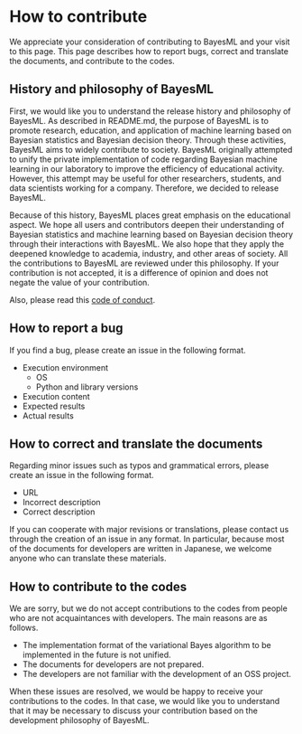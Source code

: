 <!--
Document Author
Yuta Nakahara <yuta.nakahara@aoni.waseda.jp>
Shota Saito <shota.s@gunma-u.ac.jp>
-->
# How to contribute

We appreciate your consideration of contributing to BayesML and your visit to this page.
This page describes how to report bugs, correct and translate the documents, and contribute to the codes.

## History and philosophy of BayesML

First, we would like you to understand the release history and philosophy of BayesML. As described in README.md, the purpose of BayesML is to promote research, education, and application of machine learning based on Bayesian statistics and Bayesian decision theory. Through these activities, BayesML aims to widely contribute to society. BayesML originally attempted to unify the private implementation of code regarding Bayesian machine learning in our laboratory to improve the efficiency of educational activity. However, this attempt may be useful for other researchers, students, and data scientists working for a company. Therefore, we decided to release BayesML.

Because of this history, BayesML places great emphasis on the educational aspect. We hope all users and contributors deepen their understanding of Bayesian statistics and machine learning based on Bayesian decision theory through their interactions with BayesML. We also hope that they apply the deepened knowledge to academia, industry, and other areas of society. All the contributions to BayesML are reviewed under this philosophy. If your contribution is not accepted, it is a difference of opinion and does not negate the value of your contribution.

Also, please read this [code of conduct](./CODE_OF_CONDUCT.md).

## How to report a bug

If you find a bug, please create an issue in the following format.

* Execution environment
  * OS
  * Python and library versions
* Execution content
* Expected results
* Actual results

## How to correct and translate the documents

Regarding minor issues such as typos and grammatical errors, please create an issue in the following format.

* URL
* Incorrect description
* Correct description

If you can cooperate with major revisions or translations, please contact us through the creation of an issue in any format. In particular, because most of the documents for developers are written in Japanese, we welcome anyone who can translate these materials.

## How to contribute to the codes

We are sorry, but we do not accept contributions to the codes from people who are not acquaintances with developers. The main reasons are as follows.

* The implementation format of the variational Bayes algorithm to be implemented in the future is not unified.
* The documents for developers are not prepared.
* The developers are not familiar with the development of an OSS project.

When these issues are resolved, we would be happy to receive your contributions to the codes. In that case, we would like you to understand that it may be necessary to discuss your contribution based on the development philosophy of BayesML.
